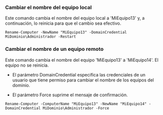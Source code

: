 ### Cambiar el nombre del equipo local

Este comando cambia el nombre del equipo local a 'MiEquipo13' y, a continuación, lo reinicia para que el cambio sea efectivo.

```shell
Rename-Computer -NewName "MiEquipo13" -DomainCredential MiDominio\Administrador -Restart
```

### Cambiar el nombre de un equipo remoto

Este comando cambia el nombre del equipo 'MiEquipo13' a 'MiEquipo14'. El equipo no se reinicia.

- El parámetro DomainCredential especifica las credenciales de un usuario que tiene permiso para cambiar el nombre de los equipos del dominio.

- El parámetro Force suprime el mensaje de confirmación.

```shell
Rename-Computer -ComputerName "MiEquipo13" -NewName "MiEquipo14" -DomainCredential MiDominio\Administrador -Force
```
